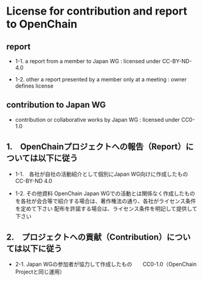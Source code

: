 # License for contribution and report to OpenChain 

## report
* 1-1. a report from a member to Japan WG : licensed under CC-BY-ND-4.0

* 1-2. other
  a report presented by a member only at a meeting : owner defines license

## contribution to Japan WG
* contribution or collaborative works by Japan WG : licensed under CC0-1.0

## 1.　OpenChainプロジェクトへの報告（Report）については以下に従う
* 1-1.　各社が自社の活動紹介として個別にJapan WG向けに作成したもの　CC-BY-ND 4.0

* 1-2. その他資料
     OpenChain Japan WGでの活動とは関係なく作成したものを各社が会合等で紹介する場合は、著作権法の通り、各社がライセンス条件を定めて下さい
     配布を許諾する場合は、ライセンス条件を明記して提供して下さい

## 2.　プロジェクトへの貢献（Contribution）については以下に従う
* 2-1. Japan WGの参加者が協力して作成したもの　　CC0-1.0（OpenChain Projectと同じ運用）
